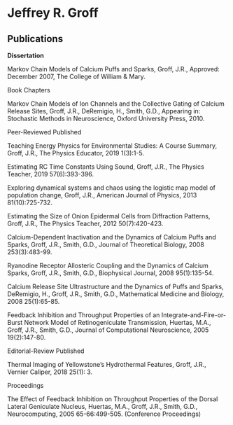 # Jeffrey R. Groff

## Publications
<strong>Dissertation</strong>

Markov Chain Models of Calcium Puffs and Sparks, Groff, J.R., Approved: December 2007, The College of William & Mary.

Book Chapters

Markov Chain Models of Ion Channels and the Collective Gating of Calcium Release Sites, Groff, J.R., DeRemigio, H., Smith, G.D., Appearing in: Stochastic Methods in Neuroscience, Oxford University Press, 2010.

Peer-Reviewed Published

Teaching Energy Physics for Environmental Studies: A Course Summary, Groff, J.R., The Physics Educator, 2019 1(3):1-5.

Estimating RC Time Constants Using Sound, Groff, J.R., The Physics Teacher, 2019 57(6):393-396. 

Exploring dynamical systems and chaos using the logistic map model of population change, Groff, J.R., American Journal of Physics, 2013 81(10):725-732.

Estimating the Size of Onion Epidermal Cells from Diffraction Patterns, Groff, J.R., The Physics Teacher, 2012 50(7):420-423.

Calcium-Dependent Inactivation and the Dynamics of Calcium Puffs and Sparks, Groff, J.R., Smith, G.D., Journal of Theoretical Biology, 2008 253(3):483-99.

Ryanodine Receptor Allosteric Coupling and the Dynamics of Calcium Sparks, Groff, J.R., Smith, G.D., Biophysical Journal, 2008 95(1):135-54.

Calcium Release Site Ultrastructure and the Dynamics of Puffs and Sparks, DeRemigio, H., Groff, J.R., Smith, G.D., Mathematical Medicine and Biology, 2008 25(1):65-85.

Feedback Inhibition and Throughput Properties of an Integrate-and-Fire-or-Burst Network Model of Retinogeniculate Transmission, Huertas, M.A., Groff, J.R., Smith, G.D., Journal of Computational Neuroscience, 2005 19(2):147-80.

Editorial-Review Published

Thermal Imaging of Yellowstone’s Hydrothermal Features, Groff, J.R., Vernier Caliper, 2018 25(1): 3.

Proceedings

The Effect of Feedback Inhibition on Throughput Properties of the Dorsal Lateral Geniculate Nucleus, Huertas, M.A., Groff, J.R., Smith, G.D., Neurocomputing, 2005 65-66:499-505. (Conference Proceedings)

